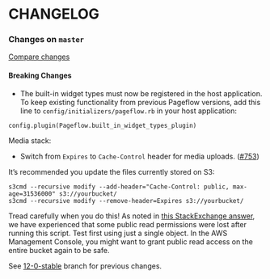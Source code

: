 # CHANGELOG

### Changes on `master`

[Compare changes](https://github.com/codevise/pageflow/compare/12-0-stable...master)

#### Breaking Changes

- The built-in widget types must now be registered in the host application. To keep existing functionality from previous Pageflow versions, add this line to `config/initializers/pageflow.rb` in your host application:

```
config.plugin(Pageflow.built_in_widget_types_plugin)
```

Media stack:

- Switch from `Expires` to `Cache-Control` header for media uploads.
  ([#753](https://github.com/codevise/pageflow/pull/753))

It’s recommended you update the files currently stored on S3:

```
s3cmd --recursive modify --add-header="Cache-Control: public, max-age=31536000" s3://yourbucket/
s3cmd --recursive modify --remove-header=Expires s3://yourbucket/
```

Tread carefully when you do this! As noted in [this StackExchange answer](http://stackoverflow.com/questions/22501465/how-to-add-cache-control-in-aws-s3), we have experienced that some public read permissions were lost after running this script. Test first using just a single object. In the AWS Management Console, you might want to grant public read access on the entire bucket again to be safe.

See
[12-0-stable](https://github.com/codevise/pageflow/blob/12-0-stable/CHANGELOG.md)
branch for previous changes.
